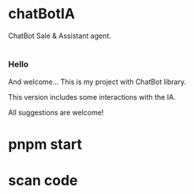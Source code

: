 # chatBotIA

ChatBot Sale & Assistant agent. 

# <h3>Hello</h3>And welcome... This is my project with ChatBot library. 
This version includes some interactions with the IA.<br>

All suggestions are welcome!



# pnpm start<br>
# scan code 
